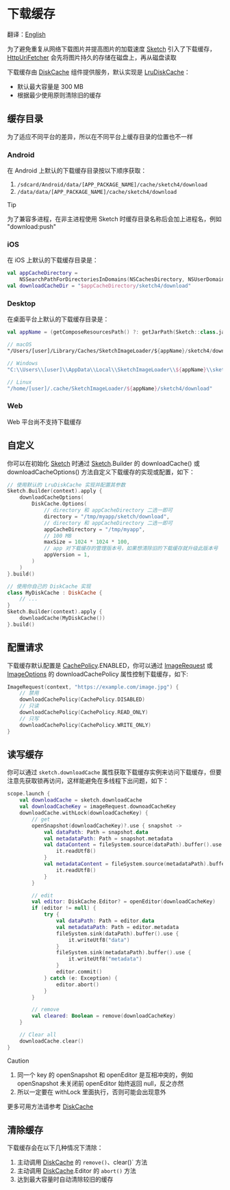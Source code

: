 # 下载缓存

翻译：[English](download_cache.md)

为了避免重复从网络下载图片并提高图片的加载速度 [Sketch] 引入了下载缓存，[HttpUriFetcher]
会先将图片持久的存储在磁盘上，再从磁盘读取

下载缓存由 [DiskCache] 组件提供服务，默认实现是 [LruDiskCache]：

* 默认最大容量是 300 MB
* 根据最少使用原则清除旧的缓存

## 缓存目录

为了适应不同平台的差异，所以在不同平台上缓存目录的位置也不一样

### Android

在 Android 上默认的下载缓存目录按以下顺序获取：

1. `/sdcard/Android/data/[APP_PACKAGE_NAME]/cache/sketch4/download`
2. `/data/data/[APP_PACKAGE_NAME]/cache/sketch4/download`

> [!TIP]
> 为了兼容多进程，在非主进程使用 Sketch 时缓存目录名称后会加上进程名，例如 "download:push"

### iOS

在 iOS 上默认的下载缓存目录是：

```kotlin
val appCacheDirectory =
    NSSearchPathForDirectoriesInDomains(NSCachesDirectory, NSUserDomainMask, true).first() as String
val downloadCacheDir = "$appCacheDirectory/sketch4/download"
```

### Desktop

在桌面平台上默认的下载缓存目录是：

```kotlin
val appName = (getComposeResourcesPath() ?: getJarPath(Sketch::class.java)).md5()

// macOS
"/Users/[user]/Library/Caches/SketchImageLoader/${appName}/sketch4/download"

// Windows
"C:\\Users\\[user]\\AppData\\Local\\SketchImageLoader\\${appName}\\sketch4/download\\Cache"

// Linux
"/home/[user]/.cache/SketchImageLoader/${appName}/sketch4/download"
```

### Web

Web 平台尚不支持下载缓存

## 自定义

你可以在初始化 [Sketch] 时通过 [Sketch].Builder 的 downloadCache() 或 downloadCacheOptions()
方法自定义下载缓存的实现或配置，如下：

```kotlin
// 使用默认的 LruDiskCache 实现并配置其参数
Sketch.Builder(context).apply {
    downloadCacheOptions(
        DiskCache.Options(
            // directory 和 appCacheDirectory 二选一即可
            directory = "/tmp/myapp/sketch/download",
            // directory 和 appCacheDirectory 二选一即可
            appCacheDirectory = "/tmp/myapp",
            // 100 MB
            maxSize = 1024 * 1024 * 100,
            // app 对下载缓存的管理版本号，如果想清除旧的下载缓存就升级此版本号
            appVersion = 1,
        )
    )
}.build()

// 使用你自己的 DiskCache 实现
class MyDiskCache : DiskCache {
    // ...
}
Sketch.Builder(context).apply {
    downloadCache(MyDiskCache())
}.build()
```

## 配置请求

下载缓存默认配置是 [CachePolicy].ENABLED，你可以通过 [ImageRequest] 或 [ImageOptions] 的 downloadCachePolicy
属性控制下载缓存，如下:

```kotlin
ImageRequest(context, "https://example.com/image.jpg") {
    // 禁用
    downloadCachePolicy(CachePolicy.DISABLED)
    // 只读
    downloadCachePolicy(CachePolicy.READ_ONLY)
    // 只写
    downloadCachePolicy(CachePolicy.WRITE_ONLY)
}
```

## 读写缓存

你可以通过 `sketch.downloadCache` 属性获取下载缓存实例来访问下载缓存，但要注意先获取锁再访问，这样能避免在多线程下出问题，如下：

```kotlin
scope.launch {
    val downloadCache = sketch.downloadCache
    val downloadCacheKey = imageRequest.downoadCacheKey
    downloadCache.withLock(downloadCacheKey) {
        // get
        openSnapshot(downloadCacheKey)?.use { snapshot ->
            val dataPath: Path = snapshot.data
            val metadataPath: Path = snapshot.metadata
            val dataContent = fileSystem.source(dataPath).buffer().use {
                it.readUtf8()
            }
            val metadataContent = fileSystem.source(metadataPath).buffer().use {
                it.readUtf8()
            }
        }

        // edit
        val editor: DiskCache.Editor? = openEditor(downloadCacheKey)
        if (editor != null) {
            try {
                val dataPath: Path = editor.data
                val metadataPath: Path = editor.metadata
                fileSystem.sink(dataPath).buffer().use {
                    it.writeUtf8("data")
                }
                fileSystem.sink(metadataPath).buffer().use {
                    it.writeUtf8("metadata")
                }
                editor.commit()
            } catch (e: Exception) {
                editor.abort()
            }
        }

        // remove
        val cleared: Boolean = remove(downloadCacheKey)
    }

    // Clear all
    downloadCache.clear()
}
```

> [!CAUTION]
> 1. 同一个 key 的 openSnapshot 和 openEditor 是互相冲突的，例如 openSnapshot 未关闭前 openEditor
     始终返回 null，反之亦然
> 2. 所以一定要在 withLock 里面执行，否则可能会出现意外

更多可用方法请参考 [DiskCache]

## 清除缓存

下载缓存会在以下几种情况下清除：

1. 主动调用 [DiskCache] 的 `remove()`、clear()` 方法
2. 主动调用 [DiskCache].Editor 的 `abort()` 方法
3. 达到最大容量时自动清除较旧的缓存

[Sketch]: ../sketch-core/src/commonMain/kotlin/com/github/panpf/sketch/Sketch.common.kt

[DiskCache]: ../sketch-core/src/commonMain/kotlin/com/github/panpf/sketch/cache/DiskCache.common.kt

[LruDiskCache]: ../sketch-core/src/commonMain/kotlin/com/github/panpf/sketch/cache/internal/LruDiskCache.common.kt

[ImageRequest]: ../sketch-core/src/commonMain/kotlin/com/github/panpf/sketch/request/ImageRequest.common.kt

[ImageOptions]: ../sketch-core/src/commonMain/kotlin/com/github/panpf/sketch/request/ImageOptions.common.kt

[HttpUriFetcher]: ../sketch-http-core/src/commonMain/kotlin/com/github/panpf/sketch/fetch/HttpUriFetcher.kt

[CachePolicy]: ../sketch-core/src/commonMain/kotlin/com/github/panpf/sketch/cache/CachePolicy.kt